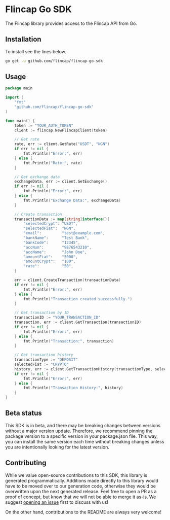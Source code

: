 # Flincap Go SDK

The Flincap library provides access to the Flincap API from Go.

## Installation
To install see the lines below.

```sh
go get -u github.com/flincap/flincap-go-sdk
```

## Usage

```go
package main

import (
	"fmt"
	"github.com/flincap/flincap-go-sdk"
)

func main() {
	token := "YOUR_AUTH_TOKEN"
	client := flincap.NewFlincapClient(token)

	// Get rate
	rate, err := client.GetRate("USDT", "NGN")
	if err != nil {
		fmt.Println("Error:", err)
	} else {
		fmt.Println("Rate:", rate)
	}

	// Get exchange data
	exchangeData, err := client.GetExchange()
	if err != nil {
		fmt.Println("Error:", err)
	} else {
		fmt.Println("Exchange Data:", exchangeData)
	}

	// Create transaction
	transactionData := map[string]interface{}{
		"selectedCrypt": "USDT",
		"selectedFiat":  "NGN",
		"email":         "test@example.com",
		"bankName":      "Test Bank",
		"bankCode":      "12345",
		"accNum":        "9876543210",
		"accName":       "John Doe",
		"amountFiat":    "5000",
		"amountCrypt":   "100",
		"rate":          "50",
	}

	err = client.CreateTransaction(transactionData)
	if err != nil {
		fmt.Println("Error:", err)
	} else {
		fmt.Println("Transaction created successfully.")
	}

	// Get transaction by ID
	transactionID := "YOUR_TRANSACTION_ID"
	transaction, err := client.GetTransaction(transactionID)
	if err != nil {
		fmt.Println("Error:", err)
	} else {
		fmt.Println("Transaction:", transaction)
	}

	// Get transaction history
	transactionType := "DEPOSIT"
	selectedFiat := "CRYPTO"
	history, err := client.GetTransactionHistory(transactionType, selectedFiat)
	if err != nil {
		fmt.Println("Error:", err)
	} else {
		fmt.Println("Transaction History:", history)
	}
}

```

## Beta status

This SDK is in beta, and there may be breaking changes between versions without a major version update. Therefore, we recommend pinning the package version to a specific version in your package.json file. This way, you can install the same version each time without breaking changes unless you are intentionally looking for the latest version.

## Contributing

While we value open-source contributions to this SDK, this library is generated programmatically. Additions made directly to this library would have to be moved over to our generation code, otherwise they would be overwritten upon the next generated release. Feel free to open a PR as a proof of concept, but know that we will not be able to merge it as-is. We suggest [opening an issue](https://github.com/flincap/flincap-go-sdk) first to discuss with us!

On the other hand, contributions to the README are always very welcome!